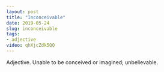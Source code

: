 ```yaml
---
layout: post
title: "Inconceivable"
date: 2019-05-24
slug: inconceivable
tags:
- adjective
video: qhXjcZdk5QQ
---
```


Adjective. Unable to be conceived or imagined; unbelievable.
